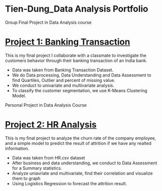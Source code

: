 # Tien-Dung_Data Analysis Portfolio
Group Final Project in Data Analysis course


# [Project 1: Banking Transaction](https://github.com/Tiendung0101/Tien-Dung-Data-Analysis-Portfolio/blob/main/Transaction_Banking.ipynb)

This is my final project I collaborate with a classmate to investigate the customers behavior through their banking transaction of an India bank. 

* Data was taken from Banking Transaction Dataset.
* We do Data processing, Data Understanding and Data Assessment to find Quartiles, Outlier and percent of missing value.
* We conduct to univariate and multivariate analysis.
* To classify the customer segmentation, we use K-Means Clustering Model.


Personal Project in Data Analysis Course 
# [Project 2: HR Analysis](https://github.com/Tiendung0101/Data-Analysis-Portfolio/blob/e02babfe1ee73843c73aaf6f0f4c6cf5f77c1db7/HR_Tien_Dung.ipynb)
This is my final project to analyze the churn rate of the company employee, and a simple model to predict the result of attrition if we have any realted information. 

* Data was taken from HR.csv dataset 
* After business and data understanding, we conduct to Data Assessment for a Summary statistics. 
* Analyze uniavriate and multivariate, find their correlation and visualize them to graph 
* Using Logistics Regression to forecast the attrition result. 
